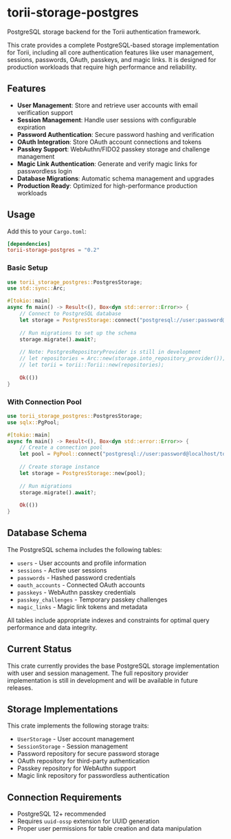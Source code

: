 # torii-storage-postgres

PostgreSQL storage backend for the Torii authentication framework.

This crate provides a complete PostgreSQL-based storage implementation for Torii, including all core authentication features like user management, sessions, passwords, OAuth, passkeys, and magic links. It is designed for production workloads that require high performance and reliability.

## Features

- **User Management**: Store and retrieve user accounts with email verification support
- **Session Management**: Handle user sessions with configurable expiration
- **Password Authentication**: Secure password hashing and verification
- **OAuth Integration**: Store OAuth account connections and tokens
- **Passkey Support**: WebAuthn/FIDO2 passkey storage and challenge management
- **Magic Link Authentication**: Generate and verify magic links for passwordless login
- **Database Migrations**: Automatic schema management and upgrades
- **Production Ready**: Optimized for high-performance production workloads

## Usage

Add this to your `Cargo.toml`:

```toml
[dependencies]
torii-storage-postgres = "0.2"
```

### Basic Setup

```rust
use torii_storage_postgres::PostgresStorage;
use std::sync::Arc;

#[tokio::main]
async fn main() -> Result<(), Box<dyn std::error::Error>> {
    // Connect to PostgreSQL database
    let storage = PostgresStorage::connect("postgresql://user:password@localhost/torii").await?;
    
    // Run migrations to set up the schema
    storage.migrate().await?;
    
    // Note: PostgresRepositoryProvider is still in development
    // let repositories = Arc::new(storage.into_repository_provider());
    // let torii = torii::Torii::new(repositories);
    
    Ok(())
}
```

### With Connection Pool

```rust
use torii_storage_postgres::PostgresStorage;
use sqlx::PgPool;

#[tokio::main]
async fn main() -> Result<(), Box<dyn std::error::Error>> {
    // Create a connection pool
    let pool = PgPool::connect("postgresql://user:password@localhost/torii").await?;
    
    // Create storage instance
    let storage = PostgresStorage::new(pool);
    
    // Run migrations
    storage.migrate().await?;
    
    Ok(())
}
```

## Database Schema

The PostgreSQL schema includes the following tables:

- `users` - User accounts and profile information
- `sessions` - Active user sessions
- `passwords` - Hashed password credentials
- `oauth_accounts` - Connected OAuth accounts
- `passkeys` - WebAuthn passkey credentials
- `passkey_challenges` - Temporary passkey challenges
- `magic_links` - Magic link tokens and metadata

All tables include appropriate indexes and constraints for optimal query performance and data integrity.

## Current Status

This crate currently provides the base PostgreSQL storage implementation with user and session management. The full repository provider implementation is still in development and will be available in future releases.

## Storage Implementations

This crate implements the following storage traits:

- `UserStorage` - User account management
- `SessionStorage` - Session management
- Password repository for secure password storage
- OAuth repository for third-party authentication
- Passkey repository for WebAuthn support
- Magic link repository for passwordless authentication

## Connection Requirements

- PostgreSQL 12+ recommended
- Requires `uuid-ossp` extension for UUID generation
- Proper user permissions for table creation and data manipulation
